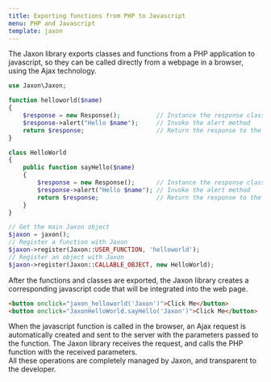 ```yaml
---
title: Exporting functions from PHP to Javascript
menu: PHP and Javascript
template: jaxon
---
```


The Jaxon library exports classes and functions from a PHP application to javascript, so they can be called directly from a webpage in a browser, using the Ajax technology.

```php
use Jaxon\Jaxon;

function helloworld($name) 
{ 
    $response = new Response();          // Instance the response class 
    $response->alert("Hello $name");     // Invoke the alert method
    return $response;                    // Return the response to the browser
}  

class HelloWorld
{
    public function sayHello($name)
    {
        $response = new Response();      // Instance the response class 
        $response->alert("Hello $name"); // Invoke the alert method
        return $response;                // Return the response to the browser
    }
}

// Get the main Jaxon object
$jaxon = jaxon();
// Register a function with Jaxon
$jaxon->register(Jaxon::USER_FUNCTION, 'helloworld');
// Register an object with Jaxon
$jaxon->register(Jaxon::CALLABLE_OBJECT, new HelloWorld);
```

After the functions and classes are exported, the Jaxon library creates a corresponding javascript code that will be integrated into the web page.

```html
<button onclick="jaxon_helloworld('Jaxon')">Click Me</button>
<button onclick="JaxonHelloWorld.sayHello('Jaxon')">Click Me</button>
```

When the javascript function is called in the browser, an Ajax request is automatically created and sent to the server with the parameters passed to the function. The Jaxon library receives the request, and calls the PHP function with the received parameters.  
All these operations are completely managed by Jaxon, and transparent to the developer.

